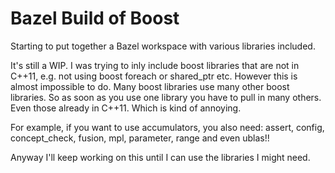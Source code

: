 # Bazel Build of Boost

Starting to put together a Bazel workspace with various libraries included.

It's still a WIP. I was trying to inly include boost libraries that
are not in C++11, e.g. not using boost foreach or shared_ptr
etc. However this is almost impossible to do. Many boost libraries use
many other boost libraries. So as soon as you use one library you have
to pull in many others. Even those already in C++11. Which is kind of
annoying.

For example, if you want to use accumulators, you also need: assert,
config, concept_check, fusion, mpl, parameter, range and even ublas!!

Anyway I'll keep working on this until I can use the libraries I might
need.
